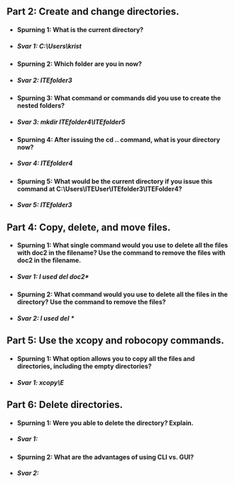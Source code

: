 ## Part 2: Create and change directories.
* #### Spurning 1: What is the current directory?
* ##### Svar 1: C:\Users\krist
* #### Spurning 2: Which folder are you in now?
* ##### Svar 2: ITEfolder3
* #### Spurning 3: What command or commands did you use to create the nested folders?
* ##### Svar 3: mkdir ITEfolder4\ITEfolder5
* #### Spurning 4: After issuing the cd .. command, what is your directory now?
* ##### Svar 4: ITEfolder4
* #### Spurning 5: What would be the current directory if you issue this command at C:\Users\ITEUser\ITEfolder3\ITEFolder4?
* ##### Svar 5: ITEfolder3
## Part 4: Copy, delete, and move files.
* #### Spurning 1: What single command would you use to delete all the files with doc2 in the filename? Use the command to remove the files with doc2 in the filename.
* ##### Svar 1: I used del doc2*
* #### Spurning 2: What command would you use to delete all the files in the directory? Use the command to remove the files?
* ##### Svar 2: I used del *
## Part 5: Use the xcopy and robocopy commands.
* #### Spurning 1: What option allows you to copy all the files and directories, including the empty directories?
* ##### Svar 1: xcopy\E
## Part 6: Delete directories.
* #### Spurning 1: Were you able to delete the directory? Explain.
* ##### Svar 1: 
* #### Spurning 2: What are the advantages of using CLI vs. GUI?
* ##### Svar 2:
